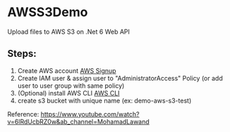 # AWSS3Demo

Upload files to AWS S3 on .Net 6 Web API

## Steps:
1. Create AWS account [AWS Signup](https://portal.aws.amazon.com/billing/signup?nc2=h_ct&src=header_signup&refid=aab93946-116c-44e8-94f5-49181e2867fd&redirect_url=https%3A%2F%2Faws.amazon.com%2Fregistration-confirmation#/start/email)
2. Create IAM user & assign user to "AdministratorAccess" Policy (or add user to user group with same policy) 
3. (Optional) install AWS CLI [AWS CLI](https://docs.aws.amazon.com/cli/latest/userguide/getting-started-install.html)
4. create s3 bucket with unique name (ex: demo-aws-s3-test)


Reference: https://www.youtube.com/watch?v=6lRdUcbRZ0w&ab_channel=MohamadLawand 

